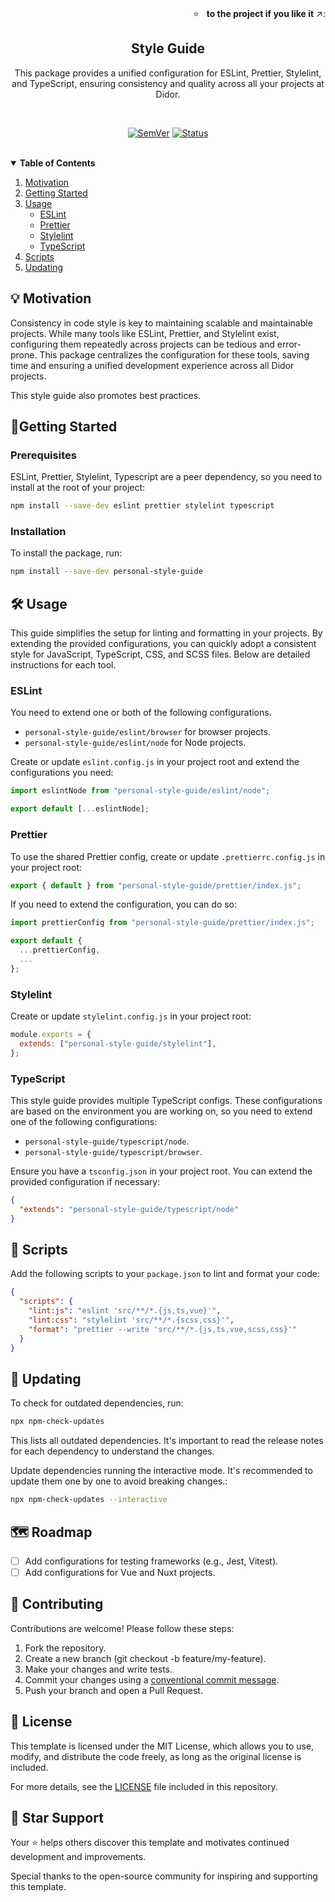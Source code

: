 <br />
<p align="right">
  ⭐ &nbsp;&nbsp;<strong>to the project if you like it</strong> ↗️:
</p>

<p align="center">
  <h2 align="center">Style Guide</h2>
  <div align="center">This package provides a unified configuration for ESLint, Prettier, Stylelint, and TypeScript, ensuring consistency and quality across all your projects at Didor.</div>
</p>

<br/>

<div align="center">

[![SemVer](https://img.shields.io/npm/v/personal-style-guide)]()
[![Status](https://img.shields.io/badge/status-active-success.svg)]()

</div>

<br/>

<details open="false">
  <summary><strong>Table of Contents</strong></summary>
  <ol>
    <li>
      <a href="#-motivation">Motivation</a>
    </li>
    <li>
      <a href="#getting-started">Getting Started</a>
    </li>
    <li><a href="#%EF%B8%8F-usage">Usage</a>
      <ul>
        <li><a href="#eslint">ESLint</a></li>
        <li><a href="#prettier">Prettier</a></li>
        <li><a href="#stylelint">Stylelint</a></li>
        <li><a href="#typescript">TypeScript</a></li>
      </ul>
    </li>
    <li><a href="#-scripts">Scripts</a></li>
    <li><a href="#-updating">Updating</a></li>
  </ol>
</details>

## 💡 Motivation

Consistency in code style is key to maintaining scalable and maintainable projects. While many tools like ESLint, Prettier, and Stylelint exist, configuring them repeatedly across projects can be tedious and error-prone. This package centralizes the configuration for these tools, saving time and ensuring a unified development experience across all Didor projects.

This style guide also promotes best practices.

## 🚀Getting Started

### Prerequisites

ESLint, Prettier, Stylelint, Typescript are a peer dependency, so you need to install at the root of your project:

```sh
npm install --save-dev eslint prettier stylelint typescript
```

### Installation

To install the package, run:

```sh
npm install --save-dev personal-style-guide
```

## 🛠️ Usage

This guide simplifies the setup for linting and formatting in your projects. By extending the provided configurations, you can quickly adopt a consistent style for JavaScript, TypeScript, CSS, and SCSS files. Below are detailed instructions for each tool.

### ESLint

You need to extend one or both of the following configurations.

- `personal-style-guide/eslint/browser` for browser projects.
- `personal-style-guide/eslint/node` for Node projects.

Create or update `eslint.config.js` in your project root and extend the configurations you need:

```js
import eslintNode from "personal-style-guide/eslint/node";

export default [...eslintNode];
```

### Prettier

To use the shared Prettier config, create or update `.prettierrc.config.js` in your project root:

```js
export { default } from "personal-style-guide/prettier/index.js";
```

If you need to extend the configuration, you can do so:

```js
import prettierConfig from "personal-style-guide/prettier/index.js";

export default {
  ...prettierConfig,
  ...
};
```

### Stylelint

Create or update `stylelint.config.js` in your project root:

```js
module.exports = {
  extends: ["personal-style-guide/stylelint"],
};
```

### TypeScript

This style guide provides multiple TypeScript configs. These configurations are based on the environment you are working on, so you need to extend one of the following configurations:

- `personal-style-guide/typescript/node`.
- `personal-style-guide/typescript/browser`.

Ensure you have a `tsconfig.json` in your project root. You can extend the provided configuration if necessary:

```json
{
  "extends": "personal-style-guide/typescript/node"
}
```

## 📑 Scripts

Add the following scripts to your `package.json` to lint and format your code:

```json
{
  "scripts": {
    "lint:js": "eslint 'src/**/*.{js,ts,vue}'",
    "lint:css": "stylelint 'src/**/*.{scss,css}'",
    "format": "prettier --write 'src/**/*.{js,ts,vue,scss,css}'"
  }
}
```

## 🔄 Updating

To check for outdated dependencies, run:

```bash
npx npm-check-updates
```

This lists all outdated dependencies. It's important to read the release notes for each dependency to understand the changes.

Update dependencies running the interactive mode. It's recommended to update them one by one to avoid breaking changes.:

```bash
npx npm-check-updates --interactive
```

## 🗺️ Roadmap

- [ ] Add configurations for testing frameworks (e.g., Jest, Vitest).
- [ ] Add configurations for Vue and Nuxt projects.

## 🤝 Contributing

Contributions are welcome! Please follow these steps:

1. Fork the repository.
1. Create a new branch (git checkout -b feature/my-feature).
1. Make your changes and write tests.
1. Commit your changes using a [conventional commit message](<(https://gist.github.com/fvena/9e42792ad951b47ad143ba7e4bfedb5a)>).
1. Push your branch and open a Pull Request.

## 📜 License

This template is licensed under the MIT License, which allows you to use, modify, and distribute the code freely, as long as the original license is included.

For more details, see the [LICENSE](./LICENSE) file included in this repository.

## 🌟 Star Support

Your ⭐️ helps others discover this template and motivates continued development and improvements.

Special thanks to the open-source community for inspiring and supporting this template.
